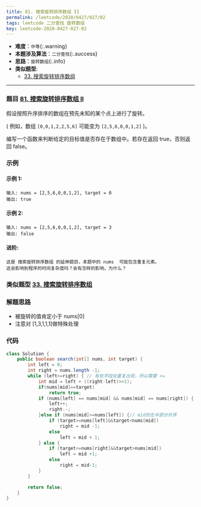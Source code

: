 ```yaml
---
title: 81. 搜索旋转排序数组 II
permalink: /leetcode/2020/0427/027/02
tags: leetcode 二分查找 旋转数组
key: leetcode-2020-0427-027-02
---
```

- __难度__：`中等`{:.warning}
- __本题涉及算法__：`二分查找`{:.success}
- __思路__：`旋转数组`{:.info}
- __类似题型__:
  - [33. 搜索旋转排序数组](/leetcode/2020/0427/027/01)

---

### 题目 [81. 搜索旋转排序数组 II](https://leetcode-cn.com/problems/search-in-rotated-sorted-array-ii/)
假设按照升序排序的数组在预先未知的某个点上进行了旋转。

( 例如，数组 `[0,0,1,2,2,5,6]` 可能变为 `[2,5,6,0,0,1,2]` )。

编写一个函数来判断给定的目标值是否存在于数组中。若存在返回 true，否则返回 false。

### 示例
#### 示例 1:
```
输入: nums = [2,5,6,0,0,1,2], target = 0
输出: true
```
#### 示例 2:
```
输入: nums = [2,5,6,0,0,1,2], target = 3
输出: false
```
#### 进阶:
```
这是 搜索旋转排序数组 的延伸题目，本题中的 nums  可能包含重复元素。
这会影响到程序的时间复杂度吗？会有怎样的影响，为什么？
```

### 类似题型 [33. 搜索旋转排序数组](/leetcode/2020/0427/027/01)


### 解题思路
- 被旋转的值肯定小于 nums[0]
- 注意对 [1,3,1,1,1]做特殊处理

### 代码

```java
class Solution {
    public boolean search(int[] nums, int target) {
        int left = 0;
        int right = nums.length -1;
        while (left<=right) { // 有些字段会重复出现，所以需要 <=
            int mid = left + ((right-left)>>1);
            if(nums[mid]==target)
                return true;
            if (nums[left] == nums[mid] && nums[mid] == nums[right]) { // 对数组如 [1,3,1,1,1]做特殊处理
                left++;
                right--;
            }else if (nums[mid]>=nums[left]) {// mid的左半部分升序
                if (target>=nums[left]&&target<nums[mid])
                    right = mid -1;
                else
                    left = mid + 1;
            } else {
                if (target<=nums[right]&&target>nums[mid])
                    left = mid +1;
                else
                    right = mid-1;
            }
        }

        return false;
    }
}
```
